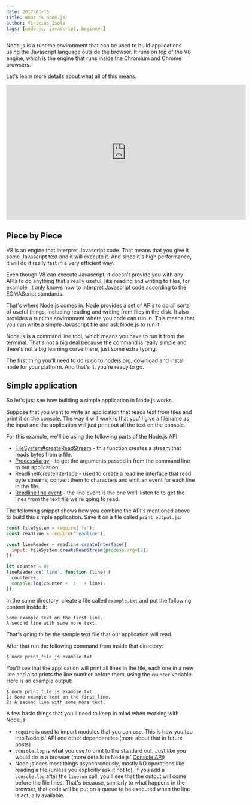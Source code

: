 ```yaml
---
date: 2017-01-15
title: What is node.js
author: Vinicius Isola
tags: [node.js, javascript, beginner]
---
```

Node.js is a runtime environment that can be used to build applications using the Javascript language outside the browser. It runs on top of the V8 engine, which is the engine that runs inside the Chromium and Chrome browsers.

Let's learn more details about what all of this means.

<iframe id="ytplayer" type="text/html" width="640" height="360"
  src="https://www.youtube.com/embed/ln5pM4S2NvU?autoplay=0&origin=https://visola.org"
  frameborder="0"></iframe>

<!-- more -->

## Piece by Piece

V8 is an engine that interpret Javascript code. That means that you give it some Javascript text and it will execute it. And since it's high performance, it will do it really fast in a very efficient way.

Even though V8 can execute Javascript, it doesn't provide you with any APIs to do anything that's really useful, like reading and writing to files, for example. It only knows how to interpret Javascript code according to the ECMAScript standards.

That's where Node.js comes in. Node provides a set of APIs to do all sorts of useful things, including reading and writing from files in the disk. It also provides a runtime environment where you code can run in. This means that you can write a simple Javascript file and ask Node.js to run it.

Node.js is a command line tool, which means you have to run it from the terminal. That's not a big deal because the command is really simple and there's not a big learning curve there, just some extra typing.

The first thing you'll need to do is go to [nodejs.org](nodejs.org), download and install node for your platform. And that's it, you're ready to go.

## Simple application

So let's just see how building a simple application in Node.js works.

Suppose that you want to write an application that reads text from files and print it on the console. The way it will work is that you'll give a filename as the input and the application will just print out all the text on the console.

For this example, we'll be using the following parts of the Node.js API:

* [FileSystem#createReadStream](https://nodejs.org/dist/latest-v6.x/docs/api/fs.html#fs_fs_createreadstream_path_options) - this function creates a stream that reads bytes from a file.
* [Process#argv](https://nodejs.org/dist/latest-v6.x/docs/api/process.html#process_process_argv) - to get the arguments passed in from the command line to our application.
* [Readline#createInterface](https://nodejs.org/dist/latest-v6.x/docs/api/readline.html#readline_readline_createinterface_options) - used to create a readline interface that read byte streams, convert them to characters and emit an event for each line in the file.
* [Readline line event](https://nodejs.org/dist/latest-v6.x/docs/api/readline.html#readline_event_line) - the line event is the one we'll listen to to get the lines from the text file we're going to read.

The following snippet shows how you combine the API's mentioned above to build this simple application. Save it on a file called `print_output.js`:

```javascript
const fileSystem = require('fs');
const readline = require('readline');

const lineReader = readline.createInterface({
  input: fileSystem.createReadStream(process.argv[2])
});

let counter = 0;
lineReader.on('line', function (line) {
  counter++;
  console.log(counter + ': ' + line);
});
```

In the same directory, create a file called `example.txt` and put the following content inside it:

```
Some example text on the first line.
A second line with some more text.
```

That's going to be the sample text file that our application will read.

After that run the following command from inside that directory:

```
$ node print_file.js example.txt
```

You'll see that the application will print all lines in the file, each one in a new line and also prints the line number before them, using the `counter` variable. Here is an example output:

```
$ node print_file.js example.txt
1: Some example text on the first line.
2: A second line with some more text.
```

A few basic things that you'll need to keep in mind when working with Node.js:

* `require` is used to import modules that you can use. This is how you tap into Node.js' API and other dependencies (more about that in future posts)
* `console.log` is what you use to print to the standard out. Just like you would do in a browser (more details in Node.js' [Console API](https://nodejs.org/dist/latest/docs/api/console.html))
* Node.js does most things asynchronously, mostly I/O operations like reading a file (unless you explicitly ask it not to). If you add a `console.log` after the `line.on` call, you'll see that the output will come before the file lines. That's because, similarly to what happens in the browser, that code will be put on a queue to be executed when the line is actually available.
